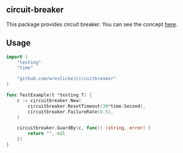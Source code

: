## circuit-breaker

This package provides circuit breaker.
You can see the concept [here](https://martinfowler.com/bliki/CircuitBreaker.html).

## Usage

```go
import (
	"testing"
	"time"

	"github.com/wreulicke/circuitbreaker"
)

func TestExample(t *testing.T) {
	c := circuitbreaker.New(
		circuitbreaker.ResetTimeout(30*time.Second),
		circuitbreaker.FailureRate(0.5),
	)

	circuitbreaker.GuardBy(c, func() (string, error) {
		return "", nil
	})
}
```